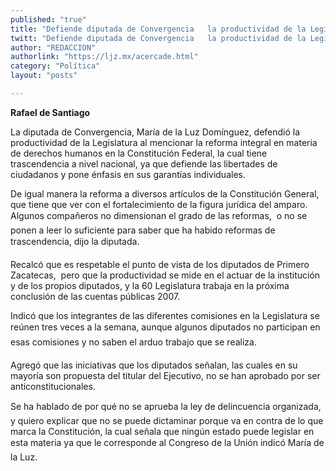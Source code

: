 ```yaml
---
published: "true"
title: "Defiende diputada de Convergencia   la productividad de la Legislatura"
twitt: "Defiende diputada de Convergencia   la productividad de la Legislatura"
author: "REDACCION"
authorlink: "https://ljz.mx/acercade.html"
category: "Política"
layout: "posts"

---
```


**Rafael de Santiago**

La diputada de Convergencia, María de la Luz Domínguez, defendió la productividad de la Legislatura al mencionar la reforma integral en materia de derechos humanos en la Constitución Federal, la cual tiene trascendencia a nivel nacional, ya que defiende las libertades de ciudadanos y pone énfasis en sus garantías individuales. 

De igual manera la reforma a diversos artículos de la Constitución General, que tiene que ver con el fortalecimiento de la figura jurídica del amparo. Algunos compañeros no dimensionan el grado de las reformas,  o no se ponen a leer lo suficiente para saber que ha habido reformas de trascendencia, dijo la diputada.

Recalcó que es respetable el punto de vista de los diputados de Primero Zacatecas,  pero que la productividad se mide en el actuar de la institución y de los propios diputados, y la 60 Legislatura trabaja en la próxima conclusión de las cuentas públicas 2007.

Indicó que los integrantes de las diferentes comisiones en la Legislatura se reúnen tres veces a la semana, aunque algunos diputados no participan en esas comisiones y no saben el arduo trabajo que se realiza.

Agregó que las iniciativas que los diputados señalan, las cuales en su mayoría son propuesta del titular del Ejecutivo, no se han aprobado por ser anticonstitucionales.

Se ha hablado de por qué no se aprueba la ley de delincuencia organizada, y quiero explicar que no se puede dictaminar porque va en contra de lo que marca la Constitución, la cual señala que ningún estado puede legislar en esta materia ya que le corresponde al Congreso de la Unión indicó María de la Luz.

 
